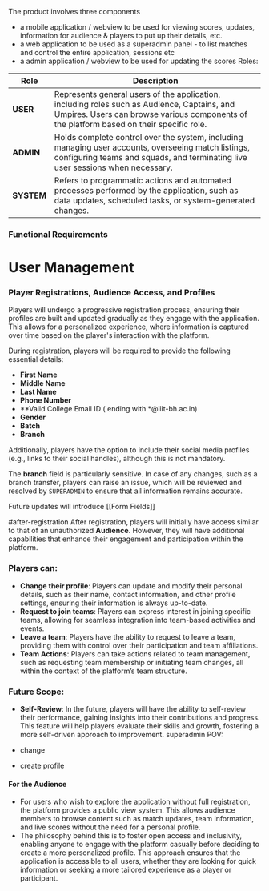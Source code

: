 The product involves three components 

- a mobile application / webview  to be used for viewing scores, updates, information for audience & players to put up their details, etc. 
- a web application to be used as a superadmin panel - to list matches and control the entire application, sessions etc
- a admin application / webview to be used for updating the scores
Roles: 

| **Role**   | **Description**                                                                                                                                                                         |
| ---------- | --------------------------------------------------------------------------------------------------------------------------------------------------------------------------------------- |
| **USER**   | Represents general users of the application, including roles such as Audience, Captains, and Umpires. Users can browse various components of the platform based on their specific role. |
| **ADMIN**  | Holds complete control over the system, including managing user accounts, overseeing match listings, configuring teams and squads, and terminating live user sessions when necessary.   |
| **SYSTEM** | Refers to programmatic actions and automated processes performed by the application, such as data updates, scheduled tasks, or system-generated changes.                                |
### Functional Requirements
# **User Management**

### **Player Registrations, Audience Access, and Profiles**

Players will undergo a progressive registration process, ensuring their profiles are built and updated gradually as they engage with the application. This allows for a personalized experience, where information is captured over time based on the player's interaction with the platform.

During registration, players will be required to provide the following essential details:

- **First Name**
- **Middle Name**
- **Last Name**
- **Phone Number**
- **Valid College Email ID ( ending with *@iiit-bh.ac.in)
- **Gender**
- **Batch**
- **Branch**

Additionally, players have the option to include their social media profiles (e.g., links to their social handles), although this is not mandatory.

The **branch** field is particularly sensitive. In case of any changes, such as a branch transfer, players can raise an issue, which will be reviewed and resolved by `SUPERADMIN` to ensure that all information remains accurate.

Future updates will introduce [[Form Fields]]


#after-registration
After registration, players will initially have access similar to that of an unauthorized **Audience**. However, they will have additional capabilities that enhance their engagement and participation within the platform.

### **Players can:**

- **Change their profile**: Players can update and modify their personal details, such as their name, contact information, and other profile settings, ensuring their information is always up-to-date.
- **Request to join teams**: Players can express interest in joining specific teams, allowing for seamless integration into team-based activities and events.
- **Leave a team**: Players have the ability to request to leave a team, providing them with control over their participation and team affiliations.
- **Team Actions**: Players can take actions related to team management, such as requesting team membership or initiating team changes, all within the context of the platform’s team structure.

### **Future Scope:**

- **Self-Review**: In the future, players will have the ability to self-review their performance, gaining insights into their contributions and progress. This feature will help players evaluate their skills and growth, fostering a more self-driven approach to improvement.
superadmin POV: 

- change 



- create profile 

#### **For the Audience**

- For users who wish to explore the application without full registration, the platform provides a public view system. This allows audience members to browse content such as match updates, team information, and live scores without the need for a personal profile.
- The philosophy behind this is to foster open access and inclusivity, enabling anyone to engage with the platform casually before deciding to create a more personalized profile. This approach ensures that the application is accessible to all users, whether they are looking for quick information or seeking a more tailored experience as a player or participant.